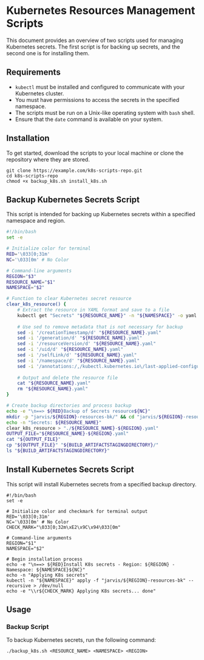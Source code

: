 # Kubernetes Resources Management Scripts

This document provides an overview of two scripts used for managing Kubernetes secrets. The first script is for backing up secrets, and the second one is for installing them.

## Requirements

- `kubectl` must be installed and configured to communicate with your Kubernetes cluster.
- You must have permissions to access the secrets in the specified namespace.
- The scripts must be run on a Unix-like operating system with `bash` shell.
- Ensure that the `date` command is available on your system.

## Installation

To get started, download the scripts to your local machine or clone the repository where they are stored.

```clone
git clone https://example.com/k8s-scripts-repo.git
cd k8s-scripts-repo
chmod +x backup_k8s.sh install_k8s.sh
```
## Backup Kubernetes Secrets Script

This script is intended for backing up Kubernetes secrets within a specified namespace and region.

```bash
#!/bin/bash
set -e

# Initialize color for terminal
RED='\033[0;31m'
NC='\033[0m' # No Color

# Command-line arguments
REGION="$3"
RESOURCE_NAME="$1"
NAMESPACE="$2"

# Function to clear Kubernetes secret resource
clear_k8s_resource() {
    # Extract the resource in YAML format and save to a file
    kubectl get "Secrets" "${RESOURCE_NAME}" -n "${NAMESPACE}" -o yaml > "./${RESOURCE_NAME}.yaml"
    
    # Use sed to remove metadata that is not necessary for backup
    sed -i '/creationTimestamp/d' "${RESOURCE_NAME}.yaml"
    sed -i '/generation/d' "${RESOURCE_NAME}.yaml"
    sed -i '/resourceVersion/d' "${RESOURCE_NAME}.yaml"
    sed -i '/uid/d' "${RESOURCE_NAME}.yaml"
    sed -i '/selfLink/d' "${RESOURCE_NAME}.yaml"
    sed -i '/namespace/d' "${RESOURCE_NAME}.yaml"
    sed -i '/annotations:/,/kubectl.kubernetes.io\/last-applied-configuration:/d' "${RESOURCE_NAME}.yaml"
    
    # Output and delete the resource file
    cat "${RESOURCE_NAME}.yaml"
    rm "${RESOURCE_NAME}.yaml"
}

# Create backup directories and process backup
echo -e "\n==> ${RED}Backup of Secrets resource${NC}"
mkdir -p "jarvis/${REGION}-resources-bk/" && cd "jarvis/${REGION}-resources-bk/"
echo -n "Secrets: ${RESOURCE_NAME}"
clear_k8s_resource > "./${RESOURCE_NAME}-${REGION}.yaml"
OUTPUT_FILE="${RESOURCE_NAME}-${REGION}.yaml"
cat "${OUTPUT_FILE}"
cp "${OUTPUT_FILE}" "${BUILD_ARTIFACTSTAGINGDIRECTORY}/"
ls "${BUILD_ARTIFACTSTAGINGDIRECTORY}"
```

## Install Kubernetes Secrets Script
This script will install Kubernetes secrets from a specified backup directory.

```install
#!/bin/bash
set -e

# Initialize color and checkmark for terminal output
RED='\033[0;31m'
NC='\033[0m' # No Color
CHECK_MARK="\033[0;32m\xE2\x9C\x94\033[0m"

# Command-line arguments
REGION="$1"
NAMESPACE="$2"

# Begin installation process
echo -e "\n==> ${RED}Install K8s secrets - Region: ${REGION} - Namespace: ${NAMESPACE}${NC}"
echo -n "Applying K8s secrets"
kubectl -n "${NAMESPACE}" apply -f "jarvis/${REGION}-resources-bk" --recursive > /dev/null
echo -e "\\r${CHECK_MARK} Applying K8s secrets... done"
```

## Usage
### Backup Script
To backup Kubernetes secrets, run the following command:
```execute
./backup_k8s.sh <RESOURCE_NAME> <NAMESPACE> <REGION>
```